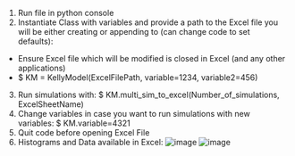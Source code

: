 1. Run file in python console
2. Instantiate Class with variables and provide a path to the Excel file you will be either creating or appending to (can change code to set defaults):
- Ensure Excel file which will be modified is closed in Excel (and any other applications)
- $ KM =   KellyModel(ExcelFilePath, variable=1234, variable2=456)
3. Run simulations with: $ KM.multi_sim_to_excel(Number_of_simulations, ExcelSheetName)
4. Change variables in case you want to run simulations with new variables: $ KM.variable=4321
5. Quit code before opening Excel File
6. Histograms and Data available in Excel: 
![image](https://user-images.githubusercontent.com/61990860/126847466-cfe17132-1ce1-4f18-97af-2d1b91bcf09d.png)
![image](https://user-images.githubusercontent.com/61990860/126847500-3e70598e-40ba-4fd8-8580-6328c54a3f2c.png)

